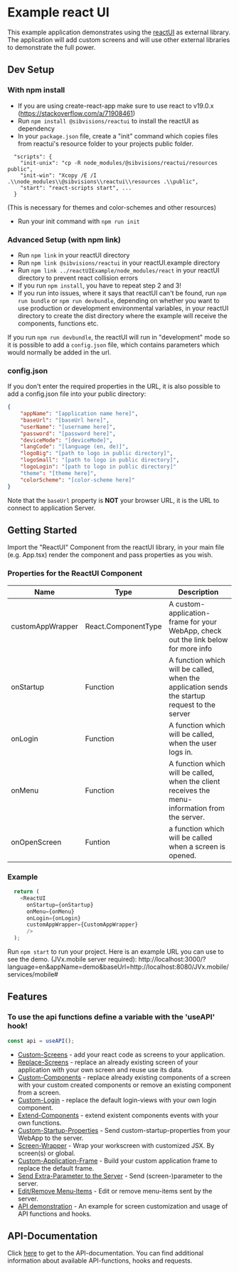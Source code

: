 # Example react UI

This example application demonstrates using the [reactUI](https://github.com/sibvisions/reactUI) as external library. The application will add custom screens and will use other external libraries to demonstrate the full power.

## Dev Setup

### With npm install
- If you are using create-react-app make sure to use react to v19.0.x (https://stackoverflow.com/a/71908461)
- Run `npm install @sibvisions/reactui` to install the reactUI as dependency
- In your `package.json` file, create a "init" command which copies files from reactui's resource folder to your projects public folder. 
```
  "scripts": {
    "init-unix": "cp -R node_modules/@sibvisions/reactui/resources public",
    "init-win": "Xcopy /E /I .\\node_modules\\@sibvisions\\reactui\\resources .\\public",
    "start": "react-scripts start", ...
  }
``` 
(This is necessary for themes and color-schemes and other resources)
- Run your init command with `npm run init`

### Advanced Setup (with npm link)
- Run `npm link` in your reactUI directory
- Run `npm link @sibvisions/reactui` in your reactUI.example directory
- Run `npm link ../reactUIExample/node_modules/react` in your reactUI directory to prevent react collision errors
- If you run `npm install`, you have to repeat step 2 and 3!
- If you run into issues, where it says that reactUI can't be found, run ```npm run bundle``` or ```npm run devbundle```, depending on whether you want to use production or development environmental variables, in your reactUI directory to create the dist directory where the example will receive the components, functions etc.

If you run `npm run devbundle`, the reactUI will run in "development" mode so it is possible to add a `config.json` file, which contains parameters which would normally be added in the url.

### config.json
If you don't enter the required properties in the URL, it is also possible to add a config.json file into your public directory:
```json
{
    "appName": "[application name here]",
    "baseUrl": "[baseUrl here]",
    "userName": "[username here]",
    "password": "[password here]",
    "deviceMode": "[deviceMode]",
    "langCode": "[language (en, de)]",
    "logoBig": "[path to logo in public directory]",
    "logoSmall": "[path to logo in public directory]",
    "logoLogin": "[path to logo in public directory]"
    "theme": "[theme here]",
    "colorScheme": "[color-scheme here]"
}
```

Note that the `baseUrl` property is **NOT** your browser URL, it is the URL to connect to application Server.

## Getting Started
Import the "ReactUI" Component from the reactUI library, in your main file (e.g. App.tsx) render the component and pass properties as you wish.

### Properties for the ReactUI Component
Name | Type | Description
--- | --- | --- |
customAppWrapper | React.ComponentType | A custom-application-frame for your WebApp, check out the link below for more info
onStartup | Function | A function which will be called, when the application sends the startup request to the server
onLogin | Function | A function which will be called, when the user logs in.
onMenu | Function | A function which will be called, when the client receives the menu-information from the server.
onOpenScreen | Funtion | a function which will be called when a screen is opened.

### Example
```typescript
  return (
    <ReactUI 
      onStartup={onStartup}
      onMenu={onMenu}
      onLogin={onLogin}
      customAppWrapper={CustomAppWrapper}
      />
  );
```

Run `npm start` to run your project. Here is an example URL you can use to see the demo. (JVx.mobile server required): http://localhost:3000/?language=en&appName=demo&baseUrl=http://localhost:8080/JVx.mobile/services/mobile#

## Features

### **To use the api functions define a variable with the 'useAPI' hook!**
```typescript
const api = useAPI();
```

- [Custom-Screens](https://github.com/sibvisions/reactUI.example/wiki/Custom-Screens) - add your react code as screens to your application.
- [Replace-Screens](https://github.com/sibvisions/reactUI.example/wiki/Replace-Screens) - replace an already existing screen of your application with your own screen and reuse use its data.
- [Custom-Components](https://github.com/sibvisions/reactUI.example/wiki/Custom-Components) - replace already existing components of a screen with your custom created components or remove an existing component from a screen.
- [Custom-Login](https://github.com/sibvisions/reactUI.example/wiki/Custom-Login) - replace the default login-views with your own login component.
- [Extend-Components](https://github.com/sibvisions/reactUI.example/wiki/Extending-Components) - extend existent components events with your own functions.
- [Custom-Startup-Properties](https://github.com/sibvisions/reactUI.example/wiki/Custom-Startup-Properties) - Send custom-startup-properties from your WebApp to the server.
- [Screen-Wrapper](https://github.com/sibvisions/reactUI.example/wiki/Screen-Wrappers) - Wrap your workscreen with customized JSX. By screen(s) or global.
- [Custom-Application-Frame](https://github.com/sibvisions/reactUI.example/wiki/Custom-Application-Frames) - Build your custom application frame to replace the default frame.
- [Send Extra-Parameter to the Server](https://github.com/sibvisions/reactUI.example/wiki/Screen-Parameter) - Send (screen-)parameter to the server.
- [Edit/Remove Menu-Items](https://github.com/sibvisions/reactUI.example/wiki/Editing-the-Menu) - Edit or remove menu-items sent by the server.
- [API demonstration](https://github.com/sibvisions/reactUI.example/wiki/API-Demonstration) - An example for screen customization and usage of API functions and hooks.

## API-Documentation
Click [here](https://github.com/sibvisions/reactUI/wiki) to get to the API-documentation. You can find additional information about available API-functions, hooks and requests.
